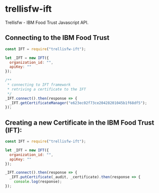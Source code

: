 # trellisfw-ift
Trellisfw - IBM Food Trust Javascript API.


## Connecting to the **IBM Food Trust**
```js
const IFT = require("trellisfw-ift");

let _IFT = new IFT({
  organization_id: "",
  apiKey: ""
});

/**
 * connecting to IFT framework
 * retriving a certificate to the IFT
 */
_IFT.connect().then(response => {
  _IFT.getCertificateManager("e623ec02f73ce20428201045b1f68df5");
});

```

## Creating a new Certificate in the **IBM Food Trust (IFT)**:
```js
const IFT = require("trellisfw-ift");

let _IFT = new IFT({
  organization_id: "",
  apiKey: ""
});

_IFT.connect().then(response => {
  _IFT.putCertificate(_audit, _certificate).then(response => {
    console.log(response);
});
```

